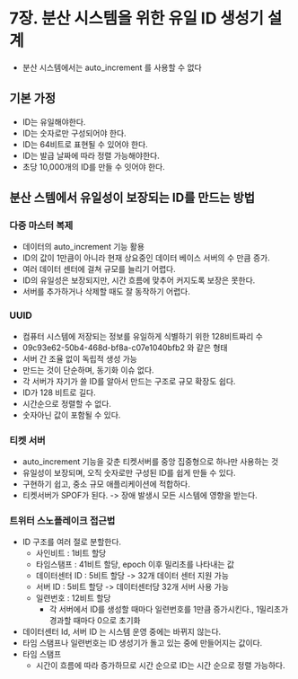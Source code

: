 # 7장. 분산 시스템을 위한 유일 ID 생성기 설계
- 분산 시스템에서는 auto_increment 를 사용할 수 없다

## 기본 가정
- ID는 유일해야한다.
- ID는 숫자로만 구성되어야 한다.
- ID는 64비트로 표현될 수 있어야 한다.
- ID는 발급 날짜에 따라 정렬 가능해야한다.
- 초당 10,000개의 ID를 만들 수 잇어야 한다.


## 분산 스템에서 유일성이 보장되는 ID를 만드는 방법

### 다중 마스터 복제
- 데이터의 auto_increment 기능 활용
- ID의 값이 1만큼이 아니라 현재 상요중인 데이터 베이스 서버의 수 만큼 증가.
- 여러 데이터 센터에 걸쳐 규모를 늘리기 어렵다.
- ID의 유일성은 보장되지만, 시간 흐름에 맞추어 커지도록 보장은 못한다.
- 서버를 추가하거나 삭제할 때도 잘 동작하기 어렵다.

### UUID
- 컴퓨터 시스템에 저장되는 정보를 유일하게 식별하기 위한 128비트짜리 수
- 09c93e62-50b4-468d-bf8a-c07e1040bfb2 와 같은 형태
- 서버 간 조율 없이 독립적 생성 가능
- 만드는 것이 단순하며, 동기화 이슈 없다.
- 각 서버가 자기가 쓸 ID를 알아서 만드는 구조로 규모 확장도 쉽다.
- ID가 128 비트로 길다.
- 시간순으로 정렬할 수 없다.
- 숫자아닌 값이 포함될 수 있다.

### 티켓 서버
- auto_increment 기능을 갖춘 티켓서버를 중앙 집중형으로 하나만 사용하는 것
- 유일성이 보장되며, 오직 숫자로만 구성된 ID를 쉽게 만들 수 있다.
- 구현하기 쉽고, 중소 규모 애플리케이션에 적합하다.
- 티켓서버가 SPOF가 된다. -> 장애 발생시 모든 시스템에 영향을 받는다. 

### 트위터 스노플레이크 접근법
- ID 구조를 여러 절로 분할한다.
  - 사인비트 : 1비트 할당
  - 타임스탬프 : 41비트 할당, epoch 이후 밀리초를 나타내는 값
  - 데이터센터 ID : 5비트 할당 -> 32개 데이터 센터 지원 가능
  - 서버 ID : 5비트 할당 -> 데이터센터당 32개 서버 사용 가능
  - 일련번호 : 12비트 할당
    - 각 서버에서 ID를 생성할 때마다 일련번호를 1만큼 증가시킨다., 1밀리초가 경과할 때마다 0으로 초기화
- 데이터센터 Id, 서버 ID 는 시스템 운영 중에는 바뀌지 않는다.
- 타임 스탬프나 일련번호는 ID 생성기가 돌고 있는 중에 만들어지는 값이다.
- 타임 스탬프
  - 시간이 흐름에 따라 증가하므로 시간 순으로 ID는 시간 순으로 정렬 가능하다.
